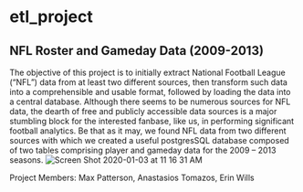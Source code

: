 # etl_project
## NFL Roster and Gameday Data (2009-2013)
The objective of this project is to initially extract National Football League (“NFL”) data from at least two different sources, then transform such data into a comprehensible and usable format, followed by loading the data into a central database. Although there seems to be numerous sources for NFL data, the dearth of free and publicly accessible data sources is a major stumbling block for the interested fanbase, like us, in performing significant football analytics. Be that as it may, we found NFL data from two different sources with which we created a useful postgresSQL database composed of two tables comprising player and gameday data for the 2009 – 2013 seasons.
![Screen Shot 2020-01-03 at 11 16 31 AM](https://user-images.githubusercontent.com/54033512/71737948-c0fc2980-2e1a-11ea-8647-4a92d84735c4.png)

Project Members: Max Patterson, Anastasios Tomazos, Erin Wills
